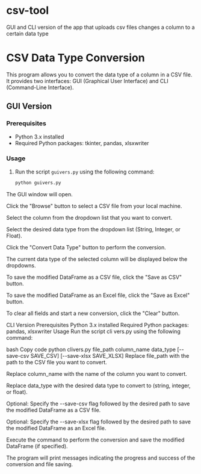 # csv-tool
GUI and CLI version of the app that uploads csv files changes  a column to a certain data type



# CSV Data Type Conversion

This program allows you to convert the data type of a column in a CSV file. It provides two interfaces: GUI (Graphical User Interface) and CLI (Command-Line Interface).

## GUI Version

### Prerequisites
- Python 3.x installed
- Required Python packages: tkinter, pandas, xlsxwriter

### Usage
1. Run the script `guivers.py` using the following command:
   ```bash
   python guivers.py

The GUI window will open.

Click the "Browse" button to select a CSV file from your local machine.

Select the column from the dropdown list that you want to convert.

Select the desired data type from the dropdown list (String, Integer, or Float).

Click the "Convert Data Type" button to perform the conversion.

The current data type of the selected column will be displayed below the dropdowns.

To save the modified DataFrame as a CSV file, click the "Save as CSV" button.

To save the modified DataFrame as an Excel file, click the "Save as Excel" button.

To clear all fields and start a new conversion, click the "Clear" button.

CLI Version
Prerequisites
Python 3.x installed
Required Python packages: pandas, xlsxwriter
Usage
Run the script cli vers.py using the following command:

bash
Copy code
python clivers.py file_path column_name data_type [--save-csv SAVE_CSV] [--save-xlsx SAVE_XLSX]
Replace file_path with the path to the CSV file you want to convert.

Replace column_name with the name of the column you want to convert.

Replace data_type with the desired data type to convert to (string, integer, or float).

Optional: Specify the --save-csv flag followed by the desired path to save the modified DataFrame as a CSV file.

Optional: Specify the --save-xlsx flag followed by the desired path to save the modified DataFrame as an Excel file.

Execute the command to perform the conversion and save the modified DataFrame (if specified).

The program will print messages indicating the progress and success of the conversion and file saving.

